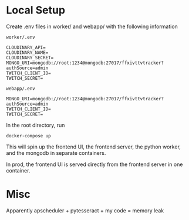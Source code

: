 # Local Setup
Create .env files in worker/ and webapp/ with the following information

`worker/.env`
```
CLOUDINARY_API=
CLOUDINARY_NAME=
CLOUDINARY_SECRET=
MONGO_URI=mongodb://root:1234@mongodb:27017/ffxivttvtracker?authSource=admin
TWITCH_CLIENT_ID=
TWITCH_SECRET=
```

`webapp/.env`
```
MONGO_URI=mongodb://root:1234@mongodb:27017/ffxivttvtracker?authSource=admin
TWITCH_CLIENT_ID=
TWITCH_SECRET=
```

In the root directory, run
```
docker-compose up
```
This will spin up the frontend UI, the frontend server, the python worker, and the mongodb in separate containers. 

In prod, the frontend UI is served directly from the frontend server in one container.

# Misc

Apparently apscheduler + pytesseract + my code = memory leak